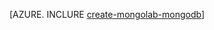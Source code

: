 <properties 
	pageTitle="How to use MongoLab to Create a MongoDB database in Azure" 
	description="Learn how to use MongoLab to create a MongoDB database in Azure." 
	documentationCenter="php" 
	services="" 
	authors="chrischang127" 
	manager="partners@mongolab.com" 
	editor=""/>

<tags 
	ms.service="multiple" 
	ms.workload="na" 
	ms.tgt_pltfrm="na" 
	ms.devlang="PHP" 
	ms.topic="article" 
	ms.date="11/17/2014" 
	ms.author="chris@mongolab.com"/>

[AZURE. INCLURE [create-mongolab-mongodb](../includes/create-mongolab-mongodb.md)]
